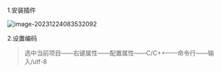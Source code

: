 1.安装插件

![image-20231224083532092](C:\Users\TS\AppData\Roaming\Typora\typora-user-images\image-20231224083532092.png)

2.设置编码

> 选中当前项目——右键属性——配置属性——C/C++——命令行——输入/utf-8
>
> 

